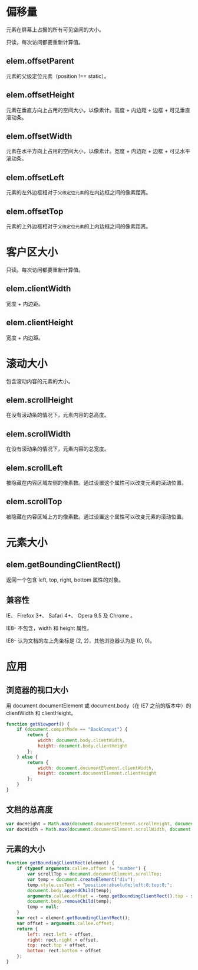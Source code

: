# 偏移量

元素在屏幕上占据的所有可见空间的大小。

只读，每次访问都要重新计算值。

## elem.offsetParent

元素的父级定位元素（position !== static）。

## elem.offsetHeight

元素在垂直方向上占用的空间大小，以像素计。高度 + 内边距 + 边框 + 可见垂直滚动条。

## elem.offsetWidth  

元素在水平方向上占用的空间大小，以像素计。宽度 + 内边距 + 边框 + 可见水平滚动条。

## elem.offsetLeft   

元素的左外边框相对于`父级定位元素`的左内边框之间的像素距离。

## elem.offsetTop    

元素的上外边框相对于`父级定位元素`的上内边框之间的像素距离。

# 客户区大小

只读。每次访问都要重新计算值。

## elem.clientWidth

宽度 + 内边距。

## elem.clientHeight

宽度 + 内边距。

# 滚动大小

包含滚动内容的元素的大小。

## elem.scrollHeight

在没有滚动条的情况下，元素内容的总高度。

## elem.scrollWidth

在没有滚动条的情况下，元素内容的总宽度。

## elem.scrollLeft

被隐藏在内容区域左侧的像素数。通过设置这个属性可以改变元素的滚动位置。

## elem.scrollTop

被隐藏在内容区域上方的像素数。通过设置这个属性可以改变元素的滚动位置。

# 元素大小

## elem.getBoundingClientRect()

返回一个包含 left, top, right, bottom 属性的对象。

## 兼容性

IE、 Firefox 3+、 Safari 4+、 Opera 9.5 及 Chrome 。

IE8- 不包含，width 和 height 属性。

IE8- 认为文档的左上角坐标是 (2, 2)，其他浏览器认为是 (0, 0)。

# 应用

## 浏览器的视口大小

用 document.documentElement 或 document.body（在 IE7 之前的版本中）的 clientWidth 和 clientHeight。

```js
function getViewport() {
    if (document.compatMode == "BackCompat") {
        return {
            width: document.body.clientWidth,
            height: document.body.clientHeight
        };
    } else {
        return {
            width: document.documentElement.clientWidth,
            height: document.documentElement.clientHeight
        };
    }
}
```

## 文档的总高度

```js
var docHeight = Math.max(document.documentElement.scrollHeight, document.documentElement.clientHeight);
var docWidth = Math.max(document.documentElement.scrollWidth, document.documentElement.clientWidth);
```

## 元素的大小

```js
function getBoundingClientRect(element) {
    if (typeof arguments.callee.offset != "number") {
        var scrollTop = document.documentElement.scrollTop;
        var temp = document.createElement("div");
        temp.style.cssText = "position:absolute;left:0;top:0;";
        document.body.appendChild(temp);
        arguments.callee.offset = -temp.getBoundingClientRect().top - scrollTop;
        document.body.removeChild(temp);
        temp = null;
    }
    var rect = element.getBoundingClientRect();
    var offset = arguments.callee.offset;
    return {
        left: rect.left + offset,
        right: rect.right + offset,
        top: rect.top + offset,
        bottom: rect.bottom + offset
    };
}
```
